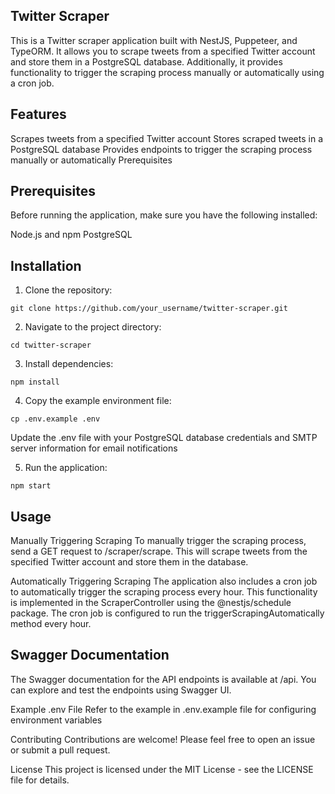 ## Twitter Scraper

This is a Twitter scraper application built with NestJS, Puppeteer, and TypeORM. It allows you to scrape tweets from a specified Twitter account and store them in a PostgreSQL database. Additionally, it provides functionality to trigger the scraping process manually or automatically using a cron job.

## Features

Scrapes tweets from a specified Twitter account
Stores scraped tweets in a PostgreSQL database
Provides endpoints to trigger the scraping process manually or automatically
Prerequisites

## Prerequisites

Before running the application, make sure you have the following installed:

Node.js and npm
PostgreSQL

## Installation
1. Clone the repository:

`git clone https://github.com/your_username/twitter-scraper.git`

2. Navigate to the project directory:

`cd twitter-scraper`

3. Install dependencies:

`npm install`

4. Copy the example environment file:

`cp .env.example .env`

Update the .env file with your PostgreSQL database credentials and SMTP server information for email notifications

5. Run the application:

`npm start`


## Usage
Manually Triggering Scraping
To manually trigger the scraping process, send a GET request to /scraper/scrape. This will scrape tweets from the specified Twitter account and store them in the database.

Automatically Triggering Scraping
The application also includes a cron job to automatically trigger the scraping process every hour. This functionality is implemented in the ScraperController using the @nestjs/schedule package. The cron job is configured to run the triggerScrapingAutomatically method every hour.

## Swagger Documentation
The Swagger documentation for the API endpoints is available at /api. You can explore and test the endpoints using Swagger UI.

Example .env File
Refer to the example in .env.example file for configuring environment variables


Contributing
Contributions are welcome! Please feel free to open an issue or submit a pull request.

License
This project is licensed under the MIT License - see the LICENSE file for details.
